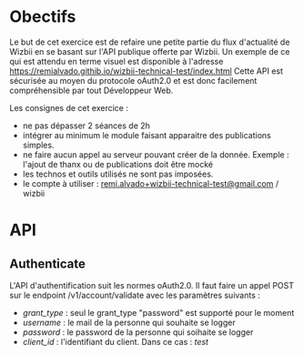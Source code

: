 Obectifs
========

Le but de cet exercice est de refaire une petite partie du flux d'actualité de Wizbii en se basant sur l'API publique offerte par Wizbii. Un exemple de ce qui est attendu en terme visuel est disponible à l'adresse https://remialvado.githib.io/wizbii-technical-test/index.html
Cette API est sécurisée au moyen du protocole oAuth2.0 et est donc facilement compréhensible par tout Développeur Web.

Les consignes de cet exercice :
* ne pas dépasser 2 séances de 2h
* intégrer au minimum le module faisant apparaitre des publications simples.
* ne faire aucun appel au serveur pouvant créer de la donnée. Exemple : l'ajout de thanx ou de publications doit être mocké
* les technos et outils utilisés ne sont pas imposées.
* le compte à utiliser : remi.alvado+wizbii-technical-test@gmail.com / wizbii

API
===

Authenticate
------------

L'API d'authentification suit les normes oAuth2.0. Il faut faire un appel POST sur le endpoint /v1/account/validate avec les paramètres suivants :
* *grant_type* : seul le grant_type "password" est supporté pour le moment
* *username* : le mail de la personne qui souhaite se logger
* *password* : le password de la personne qui soihaite se logger
* *client_id* : l'identifiant du client. Dans ce cas : _test_ 
